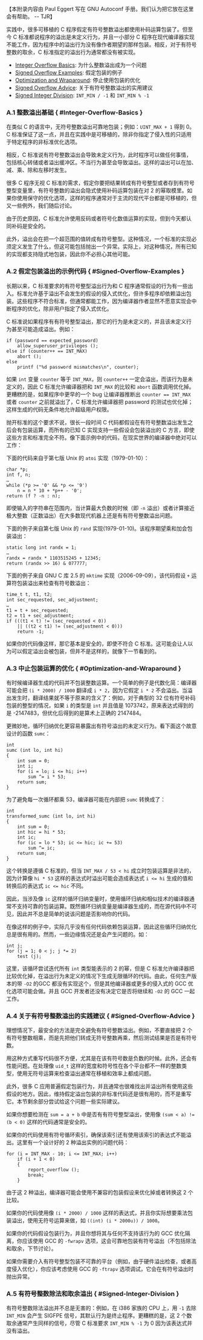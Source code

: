 【本附录内容由 Paul Eggert 写在 GNU Autoconf 手册。我们认为把它放在这里会有帮助。 -- TJR】

实践中，很多可移植的 C 程序假定有符号整数溢出都使用补码运算包装了。但至今 C 标准都说程序的溢出是未定义行为，并且一小部分 C 程序在现代编译器实现不能工作，因为程序中的溢出行为没有像作者期望的那样包装。相反，对于有符号整数的取余，C 标准指定的溢出行为通常都没有被实现。

- [Integer Overflow Basics](#Integer-Overflow-Basics):          为什么整数溢出成为一个问题
- [Signed Overflow Examples](#Signed-Overflow-Examples):	  	假定包装的例子
- [Optimization and Wraparound](#Optimization-and-Wraparound):  停止使用包装的优化
- [Signed Overflow Advice](#Signed-Overflow-Advice):            关于有符号整数溢出的实用建议
- [Signed Integer Division](#Signed-Integer-Division):          `INT_MIN / -1` 和 `INT_MIN % -1`


### A.1 整数溢出基础 { #Integer-Overflow-Basics }

在类似 C 的语言中，无符号整数溢出可靠地包装；例如：`UINT_MAX + 1` 得到 0。C 标准保证了这一点，并且在实践中是可移植的，除非你指定了侵入性的只适用于特定程序的非标准优化选项。

相反，C 标准说有符号整数溢出会导致未定义行为，此时程序可以做任何事情，包括核心转储或者溢出缓冲区。不当行为甚至会导致溢出。这样的溢出可以在加、减、乘、除和左移时发生。

很多 C 程序无视 C 标准的需求，假定你要把结果转成有符号整型或者存到有符号整型变量里，有符号整数的溢出会隐式使用补码运算包装在对 2 的幂取模里。如果你使用保守的优化选项，这样的程序通常对于主流的现代平台都是可移植的，但又一些例外，我们随后讨论。

由于历史原因，C 标准允许使用反码或者符号化数值运算的实现，但到今天都认同补码是安全的。

此外，溢出会在把一个超范围的值转成有符号整型。这种情况，一个标准的实现必须定义发生了什么，但这可能包括抛出一个异常。实际上，对这种情况，所有已知的实现都支持隐式地包装，因此你不必担心其他可能。

### A.2 假定包装溢出的示例代码 { #Signed-Overflow-Examples }

长期以来，C 标准要求的有符号整型溢出行为和 C 程序通常假设的行为有一些出入。标准允许基于溢出不会发生的假设的侵入式优化，但许多程序却依赖溢出包装。这些程序不符合标准，但通常都能工作，因为编译器作者显然不愿意实现会中断程序的优化，除非用户指定了侵入式优化。

C 标准说如果程序有有符号整型溢出，那它的行为是未定义的，并且该未定义行为甚至可能造成溢出。例如：

```
if (password == expected_password)
    allow_superuser_privileges ();
else if (counter++ == INT_MAX)
    abort ();
else
    printf ("%d password mismatches\n", counter);
```

如果 `int` 变量 `counter` 等于 `INT_MAX`，则 `counter++` 一定会溢出，而该行为是未定义的，因此 C 标准允许编译器把和 `INT_MAX` 的比较和 `abort` 函数调用优化掉。更糟糕的是，如果程序中更早的一个 bug 让编译器推断出 `counter == INT_MAX` 或者 `counter` 之前就溢出了，C 标准允许编译器把 password 的测试也优化掉；这样生成的代码无条件地允许超级用户权限。

抛开标准的这个要求不说，很长一段时间 C 代码都假设在有符号整数溢出发生之后会有包装运算，而所有的已知 C 实现支持一些假设会包装溢出的 C 方言，即使这些方言和标准完全不符。像下面示例中的代码，在现实世界的编译器中绝对可以工作：

下面的代码来自于第七版 Unix 的 `atoi` 实现（1979-01-10）：

```
char *p;
int f, n;
…
while (*p >= '0' && *p <= '9')
    n = n * 10 + *p++ - '0';
return (f ? -n : n);
```
即使输入的字符串在范围内，当计算最大负数的时候（即 `-n` 溢出）或者计算接近极大整数（正数溢出）在大多数现代机器上还是有有符号整数溢出问题。

下面的例子来自第七版 Unix 的 `rand` 实现(1979-01-10)。该程序期望乘和加会包装溢出：

```
static long int randx = 1;
…
randx = randx * 1103515245 + 12345;
return (randx >> 16) & 077777;
```

下面的例子来自 GNU C 库 2.5 的 `mktime` 实现（2006-09-09），该代码假设 `+` 运算符包装溢出来检查有符号数溢出：

```
time_t t, t1, t2;
int sec_requested, sec_adjustment;
…
t1 = t + sec_requested;
t2 = t1 + sec_adjustment;
if (((t1 < t) != (sec_requested < 0))
    || ((t2 < t1) != (sec_adjustment < 0)))
    return -1;
```
如果你的代码像这样，那它基本是安全的，即使不符合 C 标准。这可能会让人以为可以假定溢出会被包装，但并不是这样的，就像下一节看到的。


### A.3 中止包装运算的优化 { #Optimization-and-Wraparound }

有时候编译器生成的代码并不包装整数运算。一个简单的例子是代数化简：编译器可能会把 `(i * 2000) / 1000` 翻译成 `i * 2`，因为它假定 `i * 2` 不会溢出。当溢出发生时，翻译结果就不等于原来的含义了：例如，对于典型的 32 位有符号补码包装的整型的情况，如果 `i` 的类型是 `int` 并且值是 1073742，原来表达式得到的是 -2147483，但优化后得到的是算术上正确的 2147484。

更微妙地，循环归纳优化更容易暴露出有符号溢出的未定义行为。看下面这个故意设计的函数 `sumc`：

```
int
sumc (int lo, int hi)
{
    int sum = 0;
    int i;
    for (i = lo; i <= hi; i++)
        sum ^= i * 53;
    return sum;
}
```

为了避免每一次循环都乘 53，编译器可能在内部把 `sumc` 转换成了：

```
int
transformed_sumc (int lo, int hi)
{
    int sum = 0;
    int hic = hi * 53;
    int ic;
    for (ic = lo * 53; ic <= hic; ic += 53)
        sum ^= ic;
    return sum;
}
```
这个转换是遵循 C 标准的，但当 `INT_MAX / 53 < hi` 成立时包装运算是非法的，因为计算像 `hi * 53` 这样的表达式时溢出可能会造成表达式 `i <= hi` 生成的值和转换后的表达式 `ic <= hic` 不同。

因此，当涉及像 `ic` 这样的循环归纳变量时，使用循环归纳和相似技术的编译器通常不支持可靠的包装运算。既然循环归纳变量是编译器生成的，而在源代码中不可见，因此并不总是简单的说该问题是否影响你的代码。

在像这样的例子中，实际几乎没有任何代码依赖包装运算，因此这些循环归纳优化总是很有用的。然而，一些边缘情况还是会产生问题的。如：

```
int j;
for (j = 1; 0 < j; j *= 2)
    test (j);
```
这里，该循环尝试迭代所有 `int` 类型能表示的 2 的幂，但是 C 标准允许编译器把比较优化掉，在溢出行为未定义的情况下生成无限循环的代码。由此，任何生产版本的带 `-O2` 的GCC 都没有实现这个，但是其他编译器或更多的侵入式的 GCC 优化选项可能会做。并且 GCC 开发者还没有决定它是否将继续和 `-O2` 的 GCC 一起工作。

### A.4 关于有符号整数溢出的实践建议 { #Signed-Overflow-Advice }

理想情况下，最安全的方法是完全避免有符号整数溢出。例如，不要直接把 2 个有符号整数相乘，而是先把他们转成无符号整数再乘，然后测试结果是否是有符号数。

用这种方式重写代码很不方便，尤其是在该有符号数是负数的时候。此外，还会有性能问题。在处理像 `uid_t` 这样的宽度和符号性在各个平台都不一样的整数类型，使用无符号运算来检查溢出通常在移植和效率上都成问题。

此外，很多 C 应用普遍假定包装行为，并且通常也很难找出并溢出所有使用这些假设的地方。因此，维持假定溢出包装的非标准代码还是很有用的，而不是重写它。本节剩余部分尝试给这个问题一些实际建议。

如果你想要检测在 `sum = a + b` 中是否有有符号整型溢出，使用像 `(sum < a) != (b < 0)` 这样的代码通常是安全的。

如果你的代码使用有符号循环索引，确保该索引还有使用该索引的表达式不能溢出。这里有一个设计好的 2 种溢出实例的问题代码：

```
for (i = INT_MAX - 10; i <= INT_MAX; i++)
    if (i + 1 < 0)
    {
        report_overflow ();
        break;
    }
```
由于这 2 种溢出，编译器可能会使用不兼容的包装假设来优化掉或者转换这 2 个比较。

如果你的代码使用像 `(i * 2000) / 1000` 这样的表达式，并且你实际想要乘法包装溢出，使用无符号运算来做，如 `((int) (i * 2000u)) / 1000`。

如果你的代码假设包装行为，并且你想将其与任何不支持该行为的 GCC 优化隔离，你应该使用 GCC 的 `-fwrapv` 选项，这会可靠地包装有符号溢出（不包括除法和取余，下节讨论）。

如果你需要介入有符号整型包装不可靠的平台（例如，由于硬件溢出检查，或者高度侵入优化），你应该考虑使用 GCC 的 `-ftrapv` 选项调试，它会在有符号溢出时抛出异常。


### A.5 有符号整数除法和取余溢出 { #Signed-Integer-Division }

有符号整数除法溢出并不总是无害的：例如，在 i386 家族的 CPU 上，用 `-1` 去除 `INT_MIN` 会产生 SIGFPE 信号，其默认行为是终止程序。更糟糕的是，这 2 个数取余通常产生同样的信号，尽管 C 标准要求 `INT_MIN % -1` 为 0 因为该表达式并没有溢出。
